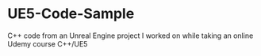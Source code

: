 # UE5-Code-Sample
C++ code from an Unreal Engine project I worked on while taking an online Udemy course C++/UE5
